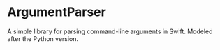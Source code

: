 # ArgumentParser

A simple library for parsing command-line arguments in Swift. Modeled after the Python version.